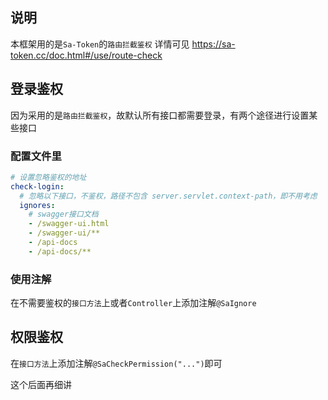 ## 说明

本框架用的是`Sa-Token`的`路由拦截鉴权`
详情可见 https://sa-token.cc/doc.html#/use/route-check

## 登录鉴权

因为采用的是`路由拦截鉴权`，故默认所有接口都需要登录，有两个途径进行设置某些接口

### 配置文件里

```yml
# 设置忽略鉴权的地址
check-login:
  # 忽略以下接口，不鉴权，路径不包含 server.servlet.context-path，即不用考虑
  ignores:
    # swagger接口文档
    - /swagger-ui.html
    - /swagger-ui/**
    - /api-docs
    - /api-docs/**
```

### 使用注解

在不需要鉴权的`接口方法`上或者`Controller`上添加注解`@SaIgnore`

## 权限鉴权

在`接口方法`上添加注解`@SaCheckPermission("...")`即可

这个后面再细讲
